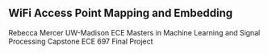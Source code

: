 ## WiFi Access Point Mapping and Embedding
 Rebecca Mercer
 UW-Madison ECE Masters in Machine Learning and Signal Processing Capstone
 ECE 697 Final Project
